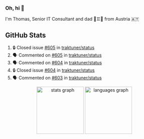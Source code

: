 ### Oh, hi 👋

I'm Thomas, Senior IT Consultant and dad 👶♊️👶 from Austria 🇦🇹

<!--
**traktuner/traktuner** is a ✨ _special_ ✨ repository because its `README.md` (this file) appears on your GitHub profile.

Here are some ideas to get you started:

- 🔭 I’m currently working on ...
- 🌱 I’m currently learning ...
- 👯 I’m looking to collaborate on ...
- 🤔 I’m looking for help with ...
- 💬 Ask me about ...
- 📫 How to reach me: ...
- 😄 Pronouns: ...
- ⚡ Fun fact: ...
-->

</div>

## GitHub Stats
<!--START_SECTION:activity-->
1. 🔒 Closed issue [#605](https://github.com/traktuner/status/issues/605) in [traktuner/status](https://github.com/traktuner/status)
2. 🗣 Commented on [#605](https://github.com/traktuner/status/issues/605#issuecomment-3024273137) in [traktuner/status](https://github.com/traktuner/status)
3. 🗣 Commented on [#604](https://github.com/traktuner/status/issues/604#issuecomment-3024272879) in [traktuner/status](https://github.com/traktuner/status)
4. 🔒 Closed issue [#604](https://github.com/traktuner/status/issues/604) in [traktuner/status](https://github.com/traktuner/status)
5. 🗣 Commented on [#603](https://github.com/traktuner/status/issues/603#issuecomment-3024272713) in [traktuner/status](https://github.com/traktuner/status)
<!--END_SECTION:activity-->

<div align="center">
  <img src="https://github-readme-stats.vercel.app/api?username=traktuner&hide_title=false&hide_rank=false&show_icons=true&include_all_commits=true&count_private=true&disable_animations=false&theme=dracula&locale=en&hide_border=false&order=1" height="150" alt="stats graph"  />
  <img src="https://github-readme-stats.vercel.app/api/top-langs?username=traktuner&locale=en&hide_title=false&layout=compact&card_width=320&langs_count=5&theme=dracula&hide_border=false&order=2" height="150" alt="languages graph"  />
</div>

